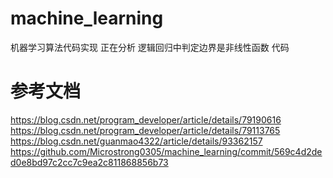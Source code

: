 # machine_learning

机器学习算法代码实现
正在分析 逻辑回归中判定边界是非线性函数 代码

# 参考文档

https://blog.csdn.net/program_developer/article/details/79190616
https://blog.csdn.net/program_developer/article/details/79113765
https://blog.csdn.net/guanmao4322/article/details/93362157
https://github.com/Microstrong0305/machine_learning/commit/569c4d2ded0e8bd97c2cc7c9ea2c811868856b73
